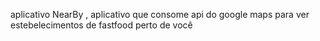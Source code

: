 aplicativo NearBy , aplicativo que consome api do google maps para  ver estebelecimentos de fastfood perto de você 

